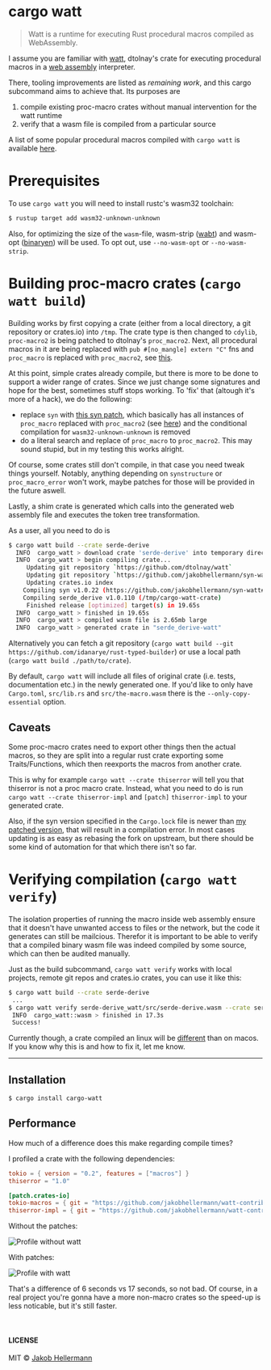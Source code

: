 # cargo watt

> Watt is a runtime for executing Rust procedural macros compiled as WebAssembly.

I assume you are familiar with [watt](https://github.com/dtolnay/watt/blob/master/README.md), dtolnay's crate for executing procedural macros in a [web assembly](https://webassembly.org/) interpreter.

There, tooling improvements are listed as _remaining work_, and this cargo subcommand aims to achieve that.
Its purposes are

1. compile existing proc-macro crates without manual intervention for the watt runtime
2. verify that a wasm file is compiled from a particular source

A list of some popular procedural macros compiled with `cargo watt` is available [here](https://github.com/jakobhellermann/watt-contrib).

# Prerequisites

To use `cargo watt` you will need to install rustc's wasm32 toolchain:
```sh
$ rustup target add wasm32-unknown-unknown
```
Also, for optimizing the size of the `wasm`-file, wasm-strip ([wabt](https://github.com/WebAssembly/wabt)) and wasm-opt ([binaryen](https://github.com/WebAssembly/binaryen)) will be used. To opt out, use `--no-wasm-opt` or `--no-wasm-strip`.

# Building proc-macro crates (`cargo watt build`)

Building works by first copying a crate (either from a local directory, a git repository or crates.io) into `/tmp`.
The crate type is then changed to `cdylib`, `proc-macro2` is being patched to dtolnay's `proc_macro2`.
Next, all procedural macros in it are being replaced with `pub #[no_mangle] extern "C"` fns and `proc_macro` is replaced with `proc_macro2`, see [this](https://github.com/dtolnay/watt#getting-started).

At this point, simple crates already compile, but there is more to be done to support a wider range of crates. Since we just change some signatures and hope for the best, sometimes stuff stops working. To 'fix' that (altough it's more of a hack), we do the following:

- replace `syn` with [this syn patch](https://github.com/jakobhellermann/syn-watt), which basically has all instances of `proc_macro` replaced with `proc_macro2` (see [here](https://github.com/jakobhellermann/syn-watt/blob/master/tweak_syn.sh)) and the conditional compilation for `wasm32-unknown-unknown` is removed
- do a literal search and replace of `proc_macro` to `proc_macro2`. This may sound stupid, but in my testing this works alright.

Of course, some crates still don't compile, in that case you need tweak things yourself.
Notably, anything depending on `synstructure` or `proc_macro_error` won't work, maybe patches for those will be provided in the future aswell.

Lastly, a shim crate is generated which calls into the generated web assembly file and executes the token tree transformation.

As a user, all you need to do is

```sh
$ cargo watt build --crate serde-derive
  INFO  cargo_watt > download crate 'serde-derive' into temporary directory...
  INFO  cargo_watt > begin compiling crate...
     Updating git repository `https://github.com/dtolnay/watt`
     Updating git repository `https://github.com/jakobhellermann/syn-watt`
     Updating crates.io index
    Compiling syn v1.0.22 (https://github.com/jakobhellermann/syn-watt#0f0ace5e)
    Compiling serde_derive v1.0.110 (/tmp/cargo-watt-crate)
     Finished release [optimized] target(s) in 19.65s
  INFO  cargo_watt > finished in 19.65s
  INFO  cargo_watt > compiled wasm file is 2.65mb large
  INFO  cargo_watt > generated crate in "serde_derive-watt"
```

Alternatively you can fetch a git repository (`cargo watt build --git https://github.com/idanarye/rust-typed-builder`) or use a local path (`cargo watt build ./path/to/crate`).

By default, `cargo watt` will include all files of original crate (i.e. tests, documentation etc.) in the newly generated one.
If you'd like to only have `Cargo.toml`, `src/lib.rs` and `src/the-macro.wasm` there is the `--only-copy-essential` option.

## Caveats

Some proc-macro crates need to export other things then the actual macros, so they are split into a regular rust crate exporting some Traits/Functions, which then reexports the macros from another crate.

This is why for example `cargo watt --crate thiserror` will tell you that thiserror is not a proc macro crate. Instead, what you need to do is run `cargo watt --crate thiserror-impl` and `[patch]` `thiserror-impl` to your generated crate.

Also, if the syn version specified in the `Cargo.lock` file is newer than [my patched version](https://github.com/jakobhellermann/syn-watt), that will result in a compilation error.
In most cases updating is as easy as rebasing the fork on upstream, but there should be some kind of automation for that which there isn't so far.


# Verifying compilation (`cargo watt verify`)

The isolation properties of running the macro inside web assembly ensure that it doesn't have unwanted access to files or the network, but the code it generates can still be mailcious.
Therefor it is important to be able to verify that a compiled binary wasm file was indeed compiled by some source, which can then be audited manually.

Just as the build subcommand, `cargo watt verify` works with local projects, remote git repos and crates.io crates, you can use it like this:

```sh
$ cargo watt build --crate serde-derive
 ...
$ cargo watt verify serde-derive_watt/src/serde-derive.wasm --crate serde-derive
 INFO  cargo_watt::wasm > finished in 17.3s
 Success!
```

Currently though, a crate compiled an linux will be [different](https://gist.github.com/jakobhellermann/da18d6f2da58414e0fd9c06ae708d2c1) than on macos.
If you know why this is and how to fix it, let me know.

---

## Installation

```sh
$ cargo install cargo-watt
```

## Performance

How much of a difference does this make regarding compile times?

I profiled a crate with the following dependencies:

```toml
tokio = { version = "0.2", features = ["macros"] }
thiserror = "1.0"

[patch.crates-io]
tokio-macros = { git = "https://github.com/jakobhellermann/watt-contrib" }
thiserror-impl = { git = "https://github.com/jakobhellermann/watt-contrib" }
```

Without the patches:

![Profile without watt](./assets/profile-without.png)

With patches:

![Profile with watt](./assets/profile-watt.png)

That's a difference of 6 seconds vs 17 seconds, so not bad.
Of course, in a real project you're gonna have a more non-macro crates so the speed-up is less noticable, but it's still faster.

<br>

#### LICENSE

MIT © [Jakob Hellermann](mailto:jakob.hellermann@protonmail.com)
